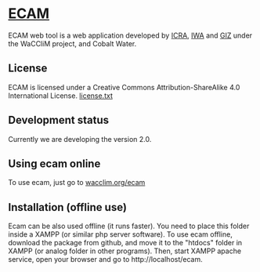 # [ECAM](http://ecam.hol.es/)

ECAM web tool is a web application developed by 
[ICRA](http://icra.cat), 
[IWA](http://www.iwa-network.org) and 
[GIZ](https://www.giz.de/) under the WaCCliM project, and Cobalt Water.

## License
ECAM is licensed under a Creative Commons Attribution-ShareAlike 4.0 International License.
[license.txt](license.txt)

## Development status
Currently we are developing the version 2.0.

## Using ecam online
To use ecam, just go to [wacclim.org/ecam](http://wacclim.org/ecam)

## Installation (offline use)
Ecam can be also used offline (it runs faster).
You need to place this folder inside a XAMPP (or similar php server software).
To use ecam offline, download the package from github, and move it to the "htdocs" folder in XAMPP (or analog folder in other programs).
Then, start XAMPP apache service, open your browser and go to http://localhost/ecam.
